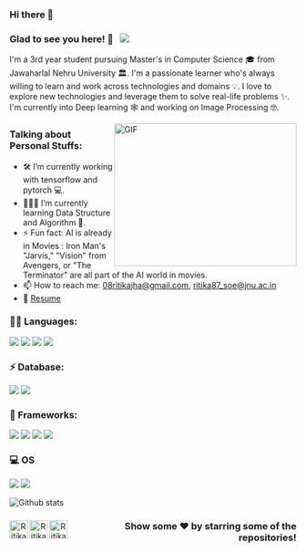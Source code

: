 ### Hi there 👋

### Glad to see you here! 🤩  &nbsp; ![](https://visitor-badge.glitch.me/badge?page_id=ritikajha.ritikajha)
 
I'm a 3rd year student pursuing Master's in Computer Science 🎓 from Jawaharlal Nehru University 🏛. I'm a passionate learner who's always willing to learn and work across technologies and domains 💡. I love to explore new technologies and leverage them to solve real-life problems ✨. I'm currently into Deep learning 🕸️ and working on Image Processing 🤓.

<img align="right" height="250" width="320" alt="GIF" src="https://lh4.googleusercontent.com/proxy/gjd6qkC8To8Ty4a1seXXYgJY1Ac4QYxSd3dvNsfHq3IqdtDd79Z6YSvdR9JxSKN_xd3FCqM8P1LIe0Ly2Tb0L8V2lUwH0yZuqJ4I3I3jE2sGTp9yFsu4xWixU1ORzNZLyUW9070PIg=s0-d" />

### Talking about Personal Stuffs:

- 🛠 I’m currently working with tensorflow and pytorch 💻.
- 👨🏻‍💻 I’m currently learning Data Structure and Algorithm 🚀.
- ⚡ Fun fact: AI is already in Movies :  Iron Man's "Jarvis," "Vision" from Avengers, or "The Terminator" are all part of the AI world in movies.
- 📫 How to reach me: 08ritikajha@gmail.com, ritika87_soe@jnu.ac.in
- 📝 [Resume](https://www.canva.com/design/DAD4gIyNJW0/share/preview?token=NguFbBizDwHNVOc6PwQvQg&role=EDITOR&utm_content=DAD4gIyNJW0&utm_campaign=designshare&utm_medium=link&utm_source=sharebutton)

### 👩‍💻 Languages:

<code><img src="https://img.shields.io/badge/C-00599C?style=for-the-badge&logo=c&logoColor=white" /></code>
<code><img src="https://img.shields.io/badge/C%2B%2B-00599C?style=for-the-badge&logo=c%2B%2B&logoColor=white" /></code>
<code><img src="https://img.shields.io/badge/Python-3776AB?style=for-the-badge&logo=python&logoColor=white" /></code>
<code><img src="https://img.shields.io/badge/PHP-777BB4?style=for-the-badge&logo=php&logoColor=white" /></code>

### ⚡ Database:
<code><img src="https://img.shields.io/badge/MySQL-00000F?style=for-the-badge&logo=mysql&logoColor=white" /></code>
<code><img src="https://img.shields.io/badge/SQLite-07405E?style=for-the-badge&logo=sqlite&logoColor=white" /></code>

### 🚀 Frameworks:

<code><img src="https://img.shields.io/badge/OpenCV-27338e?style=for-the-badge&logo=OpenCV&logoColor=white" /></code>
<code><img src="https://img.shields.io/badge/Jupyter-F37626.svg?&style=for-the-badge&logo=Jupyter&logoColor=white" /></code>
<code><img src="https://img.shields.io/badge/Shell_Script-121011?style=for-the-badge&logo=gnu-bash&logoColor=white" /></code>
<code><img src="https://img.shields.io/badge/conda-342B029.svg?&style=for-the-badge&logo=anaconda&logoColor=white" /></code>

### 💻 OS

<code><img src="https://img.shields.io/badge/Ubuntu-E95420?style=for-the-badge&logo=ubuntu&logoColor=white" /></code>
<code><img src="https://img.shields.io/badge/Windows-0078D6?style=for-the-badge&logo=windows&logoColor=white" /></code>

<!-- ### Languages and Tools:

<code><img height="30" src="https://upload.wikimedia.org/wikipedia/commons/thumb/1/18/ISO_C%2B%2B_Logo.svg/1200px-ISO_C%2B%2B_Logo.svg.png"></code>
<code><img height="30" src="https://raw.githubusercontent.com/github/explore/80688e429a7d4ef2fca1e82350fe8e3517d3494d/topics/python/python.png"></code>
<code><img height="30" src="https://seeklogo.com/images/Q/qt-small-logo-E980A7F727-seeklogo.com.png"></code>
<code><img height="30" src="https://c0.klipartz.com/pngpicture/23/261/sticker-png-responsive-web-design-boilerplate-text-html-template-boilerplate-code-world-wide-web-template-blue-text-trademark-logo.png"></code>
<code><img height="30" src="https://raw.githubusercontent.com/github/explore/80688e429a7d4ef2fca1e82350fe8e3517d3494d/topics/javascript/javascript.png"></code>
<code><img height="30" src="https://raw.githubusercontent.com/github/explore/80688e429a7d4ef2fca1e82350fe8e3517d3494d/topics/php/php.png"></code>
<code><img height="30" src="https://raw.githubusercontent.com/github/explore/80688e429a7d4ef2fca1e82350fe8e3517d3494d/topics/sql/sql.png"></code>
<code><img height="30" src="https://raw.githubusercontent.com/github/explore/80688e429a7d4ef2fca1e82350fe8e3517d3494d/topics/git/git.png"></code>
<code><img height="30" src="https://raw.githubusercontent.com/github/explore/80688e429a7d4ef2fca1e82350fe8e3517d3494d/topics/terminal/terminal.png"></code>
<code><img height="30" src="https://raw.githubusercontent.com/github/explore/80688e429a7d4ef2fca1e82350fe8e3517d3494d/topics/tensorflow/tensorflow.png"></code>
<code><img height="30" src="https://pytorch.org/assets/images/pytorch-logo.png"></code> -->


![Github stats](https://github-readme-stats.vercel.app/api?username=ritikajha&show_icons=true&hide_border=true)


<div align="center">
<a href="https://www.linkedin.com/in/ritika-jha-000b71194/">
  <img align="left" alt="Ritika's Linkdein" width="32px" src="https://cdn2.iconfinder.com/data/icons/social-media-2285/512/1_Linkedin_unofficial_colored_svg-512.png" />
</a>
<a href="https://github.com/ritikajha">
  <img align="left" alt="Ritika's Github" width="32px" src="https://github.githubassets.com/images/modules/logos_page/GitHub-Mark.png" />
</a>
<a href="https://t.me/ritikajha08">
  <img align="left" alt="Ritika's Telegram" width="32px" src="https://web.telegram.org/img/logo_share.png" />
</a>
<div align="right">
 
### Show some ❤️ by starring some of the repositories!
 
</div>
</div>
